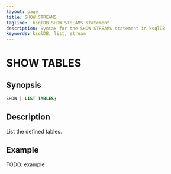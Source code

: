 ```yaml
---
layout: page
title: SHOW STREAMS
tagline:  ksqlDB SHOW STREAMS statement
description: Syntax for the SHOW STREAMS statement in ksqlDB
keywords: ksqlDB, list, stream
---
```


SHOW TABLES
===========

Synopsis
--------

```sql
SHOW | LIST TABLES;
```

Description
-----------

List the defined tables.

Example
-------

TODO: example

